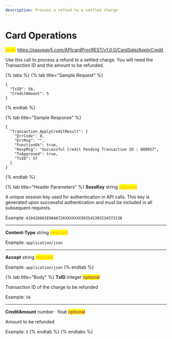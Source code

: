 ```yaml
---
description: Process a refund to a settled charge
---
```


# Card Operations

<mark style="color:orange;">post:</mark> https://easypay5.com/APIcardProcREST/v1.0.0/CardSale/ApplyCredit

Use this call to process a refund to a settled charge. You will need the Transaction ID and the amount to be refunded.

{% tabs %}
{% tab title="Sample Request" %}
```clike
{
  "TxID": 56,
  "CreditAmount": 5
}
```
{% endtab %}

{% tab title="Sample Response" %}
```clike
{
  "Transaction_ApplyCreditResult": {
    "ErrCode": 0,
    "ErrMsg": "",
    "FunctionOk": true,
    "RespMsg": "Successful Credit Pending Transaction ID : 000057",
    "TxApproved": true,
    "TxID": 57
  }
}
```
{% endtab %}

{% tab title="Header Parameters" %}
**SessKey** string <mark style="color:orange;">required</mark>

A unique session key used for authentication in API calls. This key is generated upon successful authentication and must be included in all subsequent requests.

Example: `A1842D663E9A4A72XXXXXXXX303541303234373138`

***

**Content-Type** string <mark style="color:orange;">required</mark>

Example: `application/json`

***

**Accept** string <mark style="color:orange;">required</mark>

Example: `application/json`
{% endtab %}

{% tab title="Body" %}
**TxID** integer <mark style="color:purple;">optional</mark>

Transaction ID of the charge to be refunded

Example: `56`

***

**CreditAmount** number · float <mark style="color:purple;">optional</mark>

Amount to be refunded

Example: `5`
{% endtab %}
{% endtabs %}
